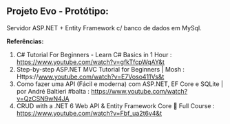 ## Projeto Evo - Protótipo:

Servidor ASP.NET + Entity Framework c/ banco de dados em MySql.

**Referências:**

 1. C# Tutorial For Beginners - Learn C# Basics in 1 Hour : https://www.youtube.com/watch?v=gfkTfcpWqAY&t
 2. Step-by-step ASP.NET MVC Tutorial for Beginners | Mosh : Https://www.youtube.com/watch?v=E7Voso411Vs&t
 3. Como fazer uma API (Fácil e moderna) com ASP.NET, EF Core e SQLite | por André Baltieri #balta : https://www.youtube.com/watch?v=QzCSN9wN4JA
 4. CRUD with a .NET 6 Web API & Entity Framework Core 🚀 Full Course : https://www.youtube.com/watch?v=Fbf_ua2t6v4&t
